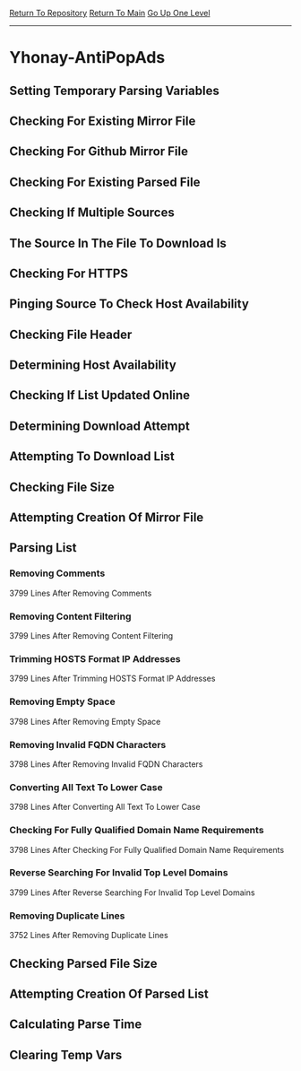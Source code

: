 [Return To Repository](https://github.com/deathbybandaid/piholeparser/)
[Return To Main](https://github.com/deathbybandaid/piholeparser/blob/master/RecentRunLogs/Mainlog.md)
[Go Up One Level](https://github.com/deathbybandaid/piholeparser/blob/master/RecentRunLogs/TopLevelScripts/30-Processing-Blacklists.md)
____________________________________
# Yhonay-AntiPopAds
## Setting Temporary Parsing Variables
## Checking For Existing Mirror File
## Checking For Github Mirror File
## Checking For Existing Parsed File
## Checking If Multiple Sources
## The Source In The File To Download Is
## Checking For HTTPS
## Pinging Source To Check Host Availability
## Checking File Header
## Determining Host Availability
## Checking If List Updated Online
## Determining Download Attempt
## Attempting To Download List
## Checking File Size
## Attempting Creation Of Mirror File
## Parsing List
### Removing Comments
3799 Lines After Removing Comments
### Removing Content Filtering
3799 Lines After Removing Content Filtering
### Trimming HOSTS Format IP Addresses
3799 Lines After Trimming HOSTS Format IP Addresses
### Removing Empty Space
3798 Lines After Removing Empty Space
### Removing Invalid FQDN Characters
3798 Lines After Removing Invalid FQDN Characters
### Converting All Text To Lower Case
3798 Lines After Converting All Text To Lower Case
### Checking For Fully Qualified Domain Name Requirements
3798 Lines After Checking For Fully Qualified Domain Name Requirements
### Reverse Searching For Invalid Top Level Domains
3799 Lines After Reverse Searching For Invalid Top Level Domains
### Removing Duplicate Lines
3752 Lines After Removing Duplicate Lines
## Checking Parsed File Size
## Attempting Creation Of Parsed List
## Calculating Parse Time
## Clearing Temp Vars
